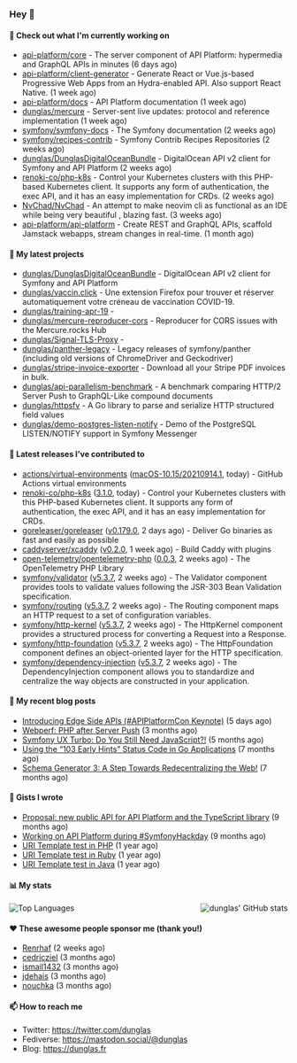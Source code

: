 ### Hey 👋

#### 👷 Check out what I'm currently working on

- [api-platform/core](https://github.com/api-platform/core) - The server component of API Platform: hypermedia and GraphQL APIs in minutes (6 days ago)
- [api-platform/client-generator](https://github.com/api-platform/client-generator) - Generate React or Vue.js-based Progressive Web Apps from an Hydra-enabled API. Also support React Native. (1 week ago)
- [api-platform/docs](https://github.com/api-platform/docs) - API Platform documentation (1 week ago)
- [dunglas/mercure](https://github.com/dunglas/mercure) - Server-sent live updates: protocol and reference implementation (1 week ago)
- [symfony/symfony-docs](https://github.com/symfony/symfony-docs) - The Symfony documentation (2 weeks ago)
- [symfony/recipes-contrib](https://github.com/symfony/recipes-contrib) - Symfony Contrib Recipes Repositories (2 weeks ago)
- [dunglas/DunglasDigitalOceanBundle](https://github.com/dunglas/DunglasDigitalOceanBundle) - DigitalOcean API v2 client for Symfony and API Platform (2 weeks ago)
- [renoki-co/php-k8s](https://github.com/renoki-co/php-k8s) - Control your Kubernetes clusters with this PHP-based Kubernetes client. It supports any form of authentication, the exec API, and it has an easy implementation for CRDs. (2 weeks ago)
- [NvChad/NvChad](https://github.com/NvChad/NvChad) - An attempt to make neovim cli as functional as an IDE while being very beautiful , blazing fast. (3 weeks ago)
- [api-platform/api-platform](https://github.com/api-platform/api-platform) - Create REST and GraphQL APIs, scaffold Jamstack webapps, stream changes in real-time. (1 month ago)

#### 🌱 My latest projects

- [dunglas/DunglasDigitalOceanBundle](https://github.com/dunglas/DunglasDigitalOceanBundle) - DigitalOcean API v2 client for Symfony and API Platform
- [dunglas/vaccin.click](https://github.com/dunglas/vaccin.click) - Une extension Firefox pour trouver et réserver automatiquement votre créneau de vaccination COVID-19.
- [dunglas/training-apr-19](https://github.com/dunglas/training-apr-19) - 
- [dunglas/mercure-reproducer-cors](https://github.com/dunglas/mercure-reproducer-cors) - Reproducer for CORS issues with the Mercure.rocks Hub
- [dunglas/Signal-TLS-Proxy](https://github.com/dunglas/Signal-TLS-Proxy) - 
- [dunglas/panther-legacy](https://github.com/dunglas/panther-legacy) - Legacy releases of symfony/panther (including old versions of ChromeDriver and Geckodriver)
- [dunglas/stripe-invoice-exporter](https://github.com/dunglas/stripe-invoice-exporter) - Download all your Stripe PDF invoices in bulk.
- [dunglas/api-parallelism-benchmark](https://github.com/dunglas/api-parallelism-benchmark) - A benchmark comparing HTTP/2 Server Push to GraphQL-Like compound documents
- [dunglas/httpsfv](https://github.com/dunglas/httpsfv) - A Go library to parse and serialize HTTP structured field values
- [dunglas/demo-postgres-listen-notify](https://github.com/dunglas/demo-postgres-listen-notify) - Demo of the PostgreSQL LISTEN/NOTIFY support in Symfony Messenger

#### 🔭 Latest releases I've contributed to

- [actions/virtual-environments](https://github.com/actions/virtual-environments) ([macOS-10.15/20210914.1](https://github.com/actions/virtual-environments/releases/tag/macOS-10.15%2F20210914.1), today) - GitHub Actions virtual environments
- [renoki-co/php-k8s](https://github.com/renoki-co/php-k8s) ([3.1.0](https://github.com/renoki-co/php-k8s/releases/tag/3.1.0), today) - Control your Kubernetes clusters with this PHP-based Kubernetes client. It supports any form of authentication, the exec API, and it has an easy implementation for CRDs.
- [goreleaser/goreleaser](https://github.com/goreleaser/goreleaser) ([v0.179.0](https://github.com/goreleaser/goreleaser/releases/tag/v0.179.0), 2 days ago) - Deliver Go binaries as fast and easily as possible
- [caddyserver/xcaddy](https://github.com/caddyserver/xcaddy) ([v0.2.0](https://github.com/caddyserver/xcaddy/releases/tag/v0.2.0), 1 week ago) - Build Caddy with plugins
- [open-telemetry/opentelemetry-php](https://github.com/open-telemetry/opentelemetry-php) ([0.0.3](https://github.com/open-telemetry/opentelemetry-php/releases/tag/0.0.3), 2 weeks ago) - The OpenTelemetry PHP Library
- [symfony/validator](https://github.com/symfony/validator) ([v5.3.7](https://github.com/symfony/validator/releases/tag/v5.3.7), 2 weeks ago) - The Validator component provides tools to validate values following the JSR-303 Bean Validation specification.
- [symfony/routing](https://github.com/symfony/routing) ([v5.3.7](https://github.com/symfony/routing/releases/tag/v5.3.7), 2 weeks ago) - The Routing component maps an HTTP request to a set of configuration variables.
- [symfony/http-kernel](https://github.com/symfony/http-kernel) ([v5.3.7](https://github.com/symfony/http-kernel/releases/tag/v5.3.7), 2 weeks ago) - The HttpKernel component provides a structured process for converting a Request into a Response.
- [symfony/http-foundation](https://github.com/symfony/http-foundation) ([v5.3.7](https://github.com/symfony/http-foundation/releases/tag/v5.3.7), 2 weeks ago) - The HttpFoundation component defines an object-oriented layer for the HTTP specification.
- [symfony/dependency-injection](https://github.com/symfony/dependency-injection) ([v5.3.7](https://github.com/symfony/dependency-injection/releases/tag/v5.3.7), 2 weeks ago) - The DependencyInjection component allows you to standardize and centralize the way objects are constructed in your application.

#### 📜 My recent blog posts

- [Introducing Edge Side APIs (#APIPlatformCon Keynote)](https://dunglas.fr/2021/09/introducing-edge-side-apis-apiplatformcon-keynote/) (5 days ago)
- [Webperf: PHP after Server Push](https://dunglas.fr/2021/05/webperf-php-after-server-push/) (3 months ago)
- [Symfony UX Turbo: Do You Still Need JavaScript?!](https://dunglas.fr/2021/04/symfony-ux-turbo-do-you-still-need-javascript/) (5 months ago)
- [Using the “103 Early Hints” Status Code in Go Applications](https://dunglas.fr/2021/02/using-the-103-early-hints-status-code-in-go-applications/) (7 months ago)
- [Schema Generator 3: A Step Towards Redecentralizing the Web!](https://dunglas.fr/2021/01/schema-generator-3-a-step-towards-redecentralizing-the-web/) (7 months ago)

#### 📓 Gists I wrote

- [Proposal: new public API for API Platform and the TypeScript library](https://gist.github.com/4da2026f34bf7f18e1db955ef8a9b417) (9 months ago)
- [Working on API Platform during #SymfonyHackday](https://gist.github.com/3949272d40e6390cdd2850a4f312a02a) (9 months ago)
- [URI Template test in PHP](https://gist.github.com/5b10b586427cf66e78a968f82f80691a) (1 year ago)
- [URI Template test in Ruby](https://gist.github.com/ec793690f66167cb849c02284ecf748d) (1 year ago)
- [URI Template test in Java](https://gist.github.com/788b70312231d24e46d7632c634784f5) (1 year ago)

#### 📊 My stats

<img align="right" alt="dunglas' GitHub stats" src="https://github-readme-stats.vercel.app/api?username=dunglas&count_private=1&show_icons=true">

![Top Languages](https://github-readme-stats.vercel.app/api/top-langs/?username=dunglas)

#### ❤️ These awesome people sponsor me (thank you!)

- [Renrhaf](https://github.com/Renrhaf) (2 weeks ago)
- [cedricziel](https://github.com/cedricziel) (3 months ago)
- [ismail1432](https://github.com/ismail1432) (3 months ago)
- [jdehais](https://github.com/jdehais) (3 months ago)
- [nouchka](https://github.com/nouchka) (3 months ago)

#### 📫 How to reach me

- Twitter: https://twitter.com/dunglas
- Fediverse: https://mastodon.social/@dunglas
- Blog: https://dunglas.fr
